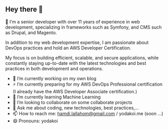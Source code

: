 ## Hey there 👋

👋 I'm a senior developer with over 11 years of experience in web development, specializing in frameworks such as Symfony, and CMS such as Drupal, and Magento.

In addition to my web development expertise, I am passionate about DevOps practices and hold an AWS Developer Certification.

My focus is on building efficient, scalable, and secure applications, while constantly staying up-to-date with the latest technologies and best practices in both development and operations.

- 🔭 I’m currently working on my own blog
- ⚡ I’m currently preparing for my AWS DevOps Professional certification
  (I already have the AWS Developer Associate certification.)
- 🌱 I’m currently learning Machine Learning
- 👯 I’m looking to collaborate on some collaborate projects
- 💬 Ask me about coding, new technologies, best practices,...
- 📫 How to reach me: hamdi.lallahom@gmail.com / yodakoi.me (soon ...)
- 😄 Pronouns: yodakoi
